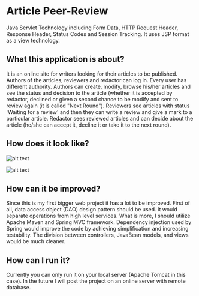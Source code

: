 # Article Peer-Review
Java Servlet Technology including Form Data, HTTP Request Header, Response Header, Status Codes and Session Tracking. It uses JSP format as a view technology. 

## What this application is about? 
It is an online site for writers looking for their articles to be published. Authors of the articles, reviewers and redactor can log in.
Every user has different authority. Authors can create, modify, browse his/her articles and see the status and decision to the article (whether it is accepted by redactor, declined or given a second chance to be modify and sent to review again (it is called "Next Round").
Reviewers see articles with status 'Waiting for a review' and then they can write a review and give a mark to a particular article.
Redactor sees reviewed articles and can decide about the article (he/she can accept it, decline it or take it to the next round).

## How does it look like?
![alt text](https://i.imgur.com/qrljBqd.png)

![alt text](https://i.imgur.com/DwRrQxJ.png)

## How can it be improved?
Since this is my first bigger web project it has a lot to be improved. First of all, data access object (DAO) design pattern should be used. It would separate operations from high level services. What is more, I should utilize Apache Maven and Spring MVC framework.
Dependency injection used by Spring would improve the code by achieving simplification and increasing testability. The division between controllers, JavaBean models, and views would be much cleaner.

## How can I run it?
Currently you can only run it on your local server (Apache Tomcat in this case). In the future I will post the project on an online server with remote database. 
